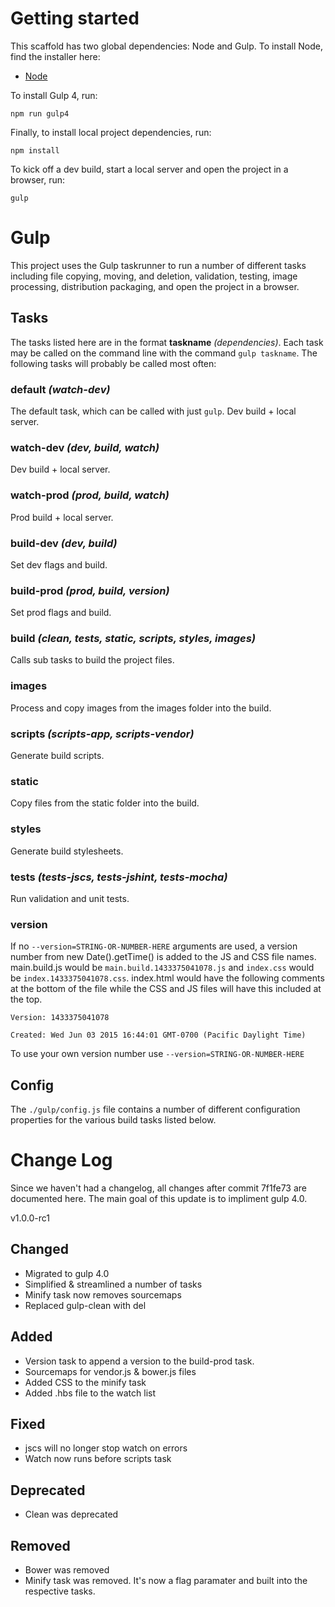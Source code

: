 # Getting started

This scaffold has two global dependencies: Node and Gulp. To install Node, find the installer here:

* [Node](https://nodejs.org/)

To install Gulp 4, run:

    npm run gulp4

Finally, to install local project dependencies, run:

    npm install

To kick off a dev build, start a local server and open the project in a browser, run:

    gulp

# Gulp

This project uses the Gulp taskrunner to run a number of different tasks including file copying, moving, and deletion,
validation, testing, image processing, distribution packaging, and open the project in a browser.

## Tasks

The tasks listed here are in the format __taskname__ *(dependencies)*. Each task may be called on the command line with the
command `gulp taskname`. The following tasks will probably be called most often:

### default *(watch-dev)*
The default task, which can be called with just `gulp`. Dev build + local server.

### watch-dev *(dev, build, watch)*
Dev build + local server.

### watch-prod *(prod, build, watch)*
Prod build + local server.

### build-dev *(dev, build)*
Set dev flags and build.

### build-prod *(prod, build, version)*
Set prod flags and build.

### build *(clean, tests, static, scripts, styles, images)*
Calls sub tasks to build the project files.

### images
Process and copy images from the images folder into the build.

### scripts *(scripts-app, scripts-vendor)*
Generate build scripts.

### static
Copy files from the static folder into the build.

### styles
Generate build stylesheets.

### tests *(tests-jscs, tests-jshint, tests-mocha)*
Run validation and unit tests.

### version

If no `--version=STRING-OR-NUMBER-HERE` arguments are used, a version number from new Date().getTime() is added
to the JS and CSS file names. main.build.js would be `main.build.1433375041078.js` and `index.css` would be
`index.1433375041078.css`. index.html would have the following comments at the bottom of the file while the CSS
and JS files will have this included at the top.

   `Version: 1433375041078`

   `Created: Wed Jun 03 2015 16:44:01 GMT-0700 (Pacific Daylight Time)`

To use your own version number use `--version=STRING-OR-NUMBER-HERE`

## Config
The `./gulp/config.js` file contains a number of different configuration properties for the various build tasks listed
below.

# Change Log
Since we haven't had a changelog, all changes after commit 7f1fe73 are documented here. The main goal of this update is to impliment gulp 4.0.

v1.0.0-rc1

## Changed
- Migrated to gulp 4.0
- Simplified & streamlined a number of tasks
- Minify task now removes sourcemaps
- Replaced gulp-clean with del


## Added
- Version task to append a version to the build-prod task.
- Sourcemaps for vendor.js & bower.js files
- Added CSS to the minify task
- Added .hbs file to the watch list

## Fixed
- jscs will no longer stop watch on errors
- Watch now runs before scripts task

## Deprecated
- Clean was deprecated

## Removed
- Bower was removed
- Minify task was removed. It's now a flag paramater and built into the respective tasks.
